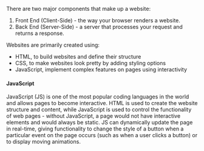 There are two major components that make up a website:

1.  Front End (Client-Side) - the way your browser renders a website.
2.  Back End (Server-Side) - a server that processes your request and returns a response.

Websites are primarily created using:
-   HTML, to build websites and define their structure
-   CSS, to make websites look pretty by adding styling options
-   JavaScript, implement complex features on pages using interactivity

#### JavaScript
JavaScript (JS) is one of the most popular coding languages in the world and allows pages to become interactive. HTML is used to create the website structure and content, while JavaScript is used to control the functionality of web pages - without JavaScript, a page would not have interactive elements and would always be static. JS can dynamically update the page in real-time, giving functionality to change the style of a button when a particular event on the page occurs (such as when a user clicks a button) or to display moving animations.